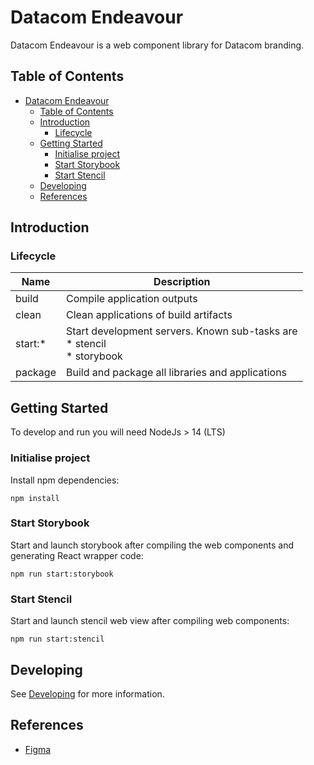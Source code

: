 # Datacom Endeavour
Datacom Endeavour is a web component library for Datacom branding.

## Table of Contents
- [Datacom Endeavour](#datacom-endeavour)
  - [Table of Contents](#table-of-contents)
  - [Introduction](#introduction)
    - [Lifecycle](#lifecycle)
  - [Getting Started](#getting-started)
    - [Initialise project](#initialise-project)
    - [Start Storybook](#start-storybook)
    - [Start Stencil](#start-stencil)
  - [Developing](#developing)
  - [References](#references)
  
 
## Introduction

### Lifecycle
| Name    | Description                                                                  |
| ------- | ---------------------------------------------------------------------------- |
| build   | Compile application outputs                                                  |
| clean   | Clean applications of build artifacts                                        |
| start:* | Start development servers. Known sub-tasks are<br/>* stencil<br/>* storybook |
| package | Build and package all libraries and applications                             |

## Getting Started
To develop and run you will need NodeJs > 14 (LTS)

### Initialise project
Install npm dependencies:
```
npm install
```

### Start Storybook
Start and launch storybook after compiling the web components and generating React wrapper code:
```
npm run start:storybook
```

### Start Stencil
Start and launch stencil web view after compiling web components:
```
npm run start:stencil
```

## Developing
See [Developing](DEVELOP.md) for more information.

## References
* [Figma](https://www.figma.com/file/uwbSMmWjue3ZAKnpCG3fZM/Datacom-Endeavour-Design-Kit-V1.0?node-id=1%3A8)
  